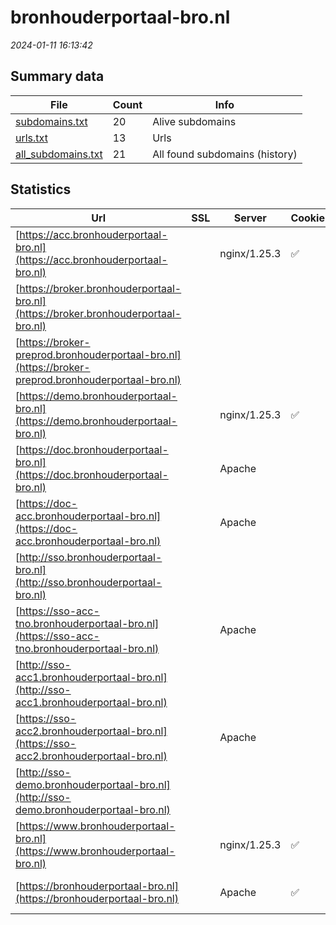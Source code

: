 # bronhouderportaal-bro.nl
*2024-01-11 16:13:42*
## Summary data
| File       | Count | Info |
|------------|-------|------|
|[subdomains.txt](/data/bronhouderportaal-bro.nl/subdomains.txt)|20|Alive subdomains|
|[urls.txt](/data/bronhouderportaal-bro.nl/urls.txt)|13|Urls|
|[all_subdomains.txt](/data/bronhouderportaal-bro.nl/all_subdomains.txt)|21|All found subdomains (history)|
## Statistics
| Url | SSL | Server | Cookie | HSTS | CSP | XFO | XXP | RP | Tech |Title |
|------------|-------|------|------|------|------|------|------|------|------|------|
|[https://acc.bronhouderportaal-bro.nl](https://acc.bronhouderportaal-bro.nl)| |nginx/1.25.3|:white_check_mark: |:white_check_mark: |:warning: | | :white_check_mark: | :white_check_mark: |HSTS Nginx:1.25.3|Home | Bronhoude...|
|[https://broker.bronhouderportaal-bro.nl](https://broker.bronhouderportaal-bro.nl)| || |:white_check_mark: | | | | :white_check_mark: |HSTS||
|[https://broker-preprod.bronhouderportaal-bro.nl](https://broker-preprod.bronhouderportaal-bro.nl)| || | | | | | :white_check_mark: |HSTS||
|[https://demo.bronhouderportaal-bro.nl](https://demo.bronhouderportaal-bro.nl)| |nginx/1.25.3|:white_check_mark: |:white_check_mark: | | :white_check_mark: | :white_check_mark: | :white_check_mark: |HSTS Nginx:1.25.3|Home | Bronhoude...|
|[https://doc.bronhouderportaal-bro.nl](https://doc.bronhouderportaal-bro.nl)| |Apache| | | | | | :white_check_mark: |Apache HTTP Server||
|[https://doc-acc.bronhouderportaal-bro.nl](https://doc-acc.bronhouderportaal-bro.nl)| |Apache| | | | | | :white_check_mark: |Apache HTTP Server||
|[http://sso.bronhouderportaal-bro.nl](http://sso.bronhouderportaal-bro.nl)| || | | | | | :white_check_mark: |||
|[https://sso-acc-tno.bronhouderportaal-bro.nl](https://sso-acc-tno.bronhouderportaal-bro.nl)| |Apache| | | | | | :white_check_mark: |Apache HTTP Server||
|[http://sso-acc1.bronhouderportaal-bro.nl](http://sso-acc1.bronhouderportaal-bro.nl)| || | | | | | :white_check_mark: |||
|[https://sso-acc2.bronhouderportaal-bro.nl](https://sso-acc2.bronhouderportaal-bro.nl)| |Apache| | | | | | :white_check_mark: |Apache HTTP Server HSTS|403 Forbidden|
|[http://sso-demo.bronhouderportaal-bro.nl](http://sso-demo.bronhouderportaal-bro.nl)| || | | | | | :white_check_mark: |||
|[https://www.bronhouderportaal-bro.nl](https://www.bronhouderportaal-bro.nl)| |nginx/1.25.3|:white_check_mark: |:white_check_mark: | | :white_check_mark: | :white_check_mark: | :white_check_mark: |HSTS Nginx:1.25.3|Home | Bronhoude...|
|[https://bronhouderportaal-bro.nl](https://bronhouderportaal-bro.nl)| |Apache|:white_check_mark: |:white_check_mark: | | :white_check_mark: | :white_check_mark: | :white_check_mark: |Apache HTTP Server HSTS|301 Moved Perman...|